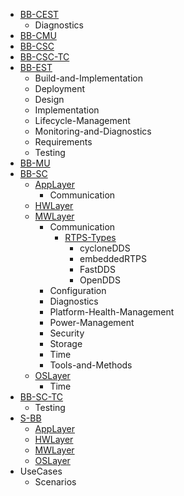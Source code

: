 - [BB-CEST](/BB-CEST/README.md)
    - Diagnostics
- [BB-CMU](/BB-CMU/README.md)
- [BB-CSC](/BB-CSC/README.md)
- [BB-CSC-TC](/BB-CSC-TC/README.md)
- [BB-EST](/BB-EST/README.md)
    - Build-and-Implementation
    - Deployment
    - Design
    - Implementation
    - Lifecycle-Management
    - Monitoring-and-Diagnostics
    - Requirements
    - Testing
- [BB-MU](/BB-MU/README.md)
- [BB-SC](/BB-SC/README.md)
    - [AppLayer](/BB-SC/AppLayer/README.md)
        - Communication
    - [HWLayer](/BB-SC/HWLayer/README.md)
    - [MWLayer](/BB-SC/MWLayer/README.md)
        - Communication
            - [RTPS-Types](/BB-SC/MWLayer/Communication/RTPS-Types/RTPS-Types.md)
                - cycloneDDS
                - embeddedRTPS
                - FastDDS
                - OpenDDS
        - Configuration
        - Diagnostics
        - Platform-Health-Management
        - Power-Management
        - Security
        - Storage
        - Time
        - Tools-and-Methods
    - [OSLayer](/BB-SC/OSLayer/README.md)
        - Time
- [BB-SC-TC](/BB-SC-TC/README.md)
    - Testing
- [S-BB](/S-BB/README.md)
    - [AppLayer](/S-BB/AppLayer/README.md)
    - [HWLayer](/S-BB/HWLayer/README.md)
    - [MWLayer](/S-BB/MWLayer/README.md)
    - [OSLayer](/S-BB/OSLayer/README.md)
- UseCases
    - Scenarios
